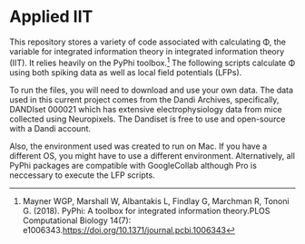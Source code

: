 # Applied IIT

This repository stores a variety of code associated with calculating Φ, the variable for integrated information theory in integrated information theory (IIT). It relies heavily on the PyPhi toolbox.[^1]
The following scripts calculate Φ using both spiking data as well as local field potentials (LFPs). 

To run the files, you will need to download and use your own data. The data used in this current project comes from the Dandi Archives, specifically, DANDIset 000021 which has extensive electrophysiology data from mice collected using Neuropixels. The Dandiset is free to use and open-source with a Dandi account. 

Also, the environment used was created to run on Mac. If you have a different OS, you might have to use a different environment. Alternatively, all PyPhi packages are compatible with GoogleCollab although Pro is neccessary to execute the LFP scripts. 

[^1]: Mayner WGP, Marshall W, Albantakis L, Findlay G, Marchman R, Tononi G. (2018). PyPhi: A toolbox for integrated information theory.PLOS Computational Biology 14(7): e1006343.https://doi.org/10.1371/journal.pcbi.1006343
